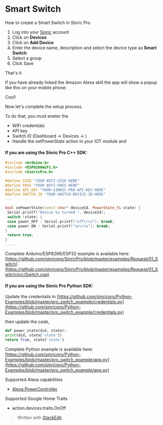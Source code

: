 
# Smart Switch

How to create a Smart Switch in Sinric Pro

1. Log into your  [Sinric](https://sinric.pro/)  account
2. Click on **Devices**
3. Click on **Add Device**
4. Enter the device name, description and select the device type as **Smart Switch**
5. Select a group 
6. Click Save

That's it. 

If you have already linked the Amazon Alexa skill the app will show a popup like this on your mobile phone:

Cool!

Now let's complete the setup process. 

To do that, you must eneter the 
- WiFi credentials
- API key
- Switch ID (Dashboard -> Devices -> )
- Handle the setPowerState action in your IOT module and
  

#### If you are using the Sinric Pro C++ SDK: 
```c++
#include <Arduino.h>
#include <ESP8266WiFi.h>
#include <SinricPro.h>

#define SSID "YOUR WIFI-SSID HERE"
#define PASS "YOUR WIFI-PASS HERE"
#define API_KEY "YOUR-SINRIC-PRO-API-KEY-HERE"
#define SWITCH_ID "YOUR-SWITCH-DEVICE-ID-HERE"
...

bool onPowerState(const char* deviceId, PowerState_t& state) {
 Serial.printf("Device %s turned ", deviceId);
 switch (state) {
 case power_OFF : Serial.printf("off\r\n"); break;
 case power_ON : Serial.printf("on\r\n"); break;
}
 return true;
}
.....
```
Complete Arduino/ESP8266/ESP32 example is available here:
[https://github.com/sinricpro/SinricPro/blob/master/examples/Request/01_Switch](https://github.com/sinricpro/SinricPro/blob/master/examples/Request/01_Switch/src/Switch.cpp)

#### If you are using the Sinric Pro Python SDK: 
Update the credentails in 
[https://github.com/sinricpro/Python-Examples/blob/master/pro_switch_example/credentials.py](https://github.com/sinricpro/Python-Examples/blob/master/pro_switch_example/credentials.py)

then update the code,

```python
def power_state(did, state):
print(did, state['state'])
return True, state['state']
```
Complete Python example is available here:
[https://github.com/sinricpro/Python-Examples/blob/master/pro_switch_example/app.py](https://github.com/sinricpro/Python-Examples/blob/master/pro_switch_example/app.py) 

Supported Alexa capabilities
-  [Alexa.PowerController](https://developer.amazon.com/docs/device-apis/alexa-powercontroller.html)

Supported Google Home Traits
-  action.devices.traits.OnOff

> Written with [StackEdit](https://stackedit.io/).
<!--stackedit_data:
eyJoaXN0b3J5IjpbMTU4NzQ5MTg2Nyw3MzA5OTgxMTZdfQ==
-->